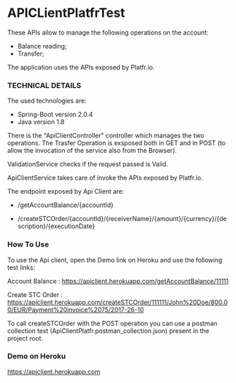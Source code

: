 # APICLientPlatfrTest

These APIs allow to manage the following operations on the account:
 - Balance reading;
 - Transfer;
 
The application uses the APIs exposed by Platfr.io.

 ### TECHNICAL DETAILS

The used technologies are:

- Spring-Boot version 2.0.4
- Java version 1.8

There is the "ApiClientController" controller which manages the two operations.
The Trasfer Operation is exsposed both in GET and in POST (to allow the invocation of the service also from the Browser).

ValidationService checks if the request passed is Valid.

ApiClientService takes care of invoke the APIs exposed by Platfr.io.

The endpoint exposed by Api Client are: 

- /getAccountBalance/{accountId}

- /createSTCOrder/{accountId}/{receiverName}/{amount}/{currency}/{description}/{executionDate}

 ### How To Use

To use the Api client, open the Demo link on Heroku and use the following test links:

Account Balance : https://apiclient.herokuapp.com/getAccountBalance/11111

Create STC Order : https://apiclient.herokuapp.com/createSTCOrder/111111/John%20Doe/800.00/EUR/Payment%20invoice%2075/2017-26-10

To call createSTCOrder with the POST operation you can use a postman collection test (ApiClientPlatfr.postman_collection.json) present in the project root.


### Demo on Heroku

https://apiclient.herokuapp.com
